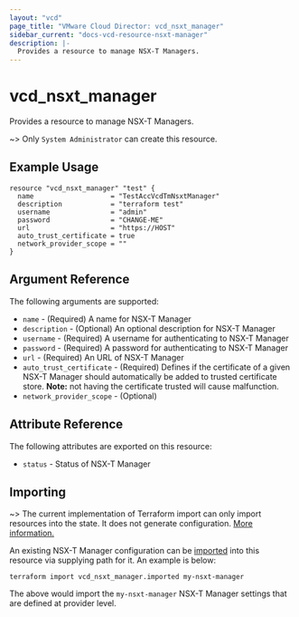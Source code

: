 ```yaml
---
layout: "vcd"
page_title: "VMware Cloud Director: vcd_nsxt_manager"
sidebar_current: "docs-vcd-resource-nsxt-manager"
description: |-
  Provides a resource to manage NSX-T Managers.
---
```


# vcd\_nsxt\_manager

Provides a resource to manage NSX-T Managers.

~> Only `System Administrator` can create this resource.

## Example Usage

```hcl
resource "vcd_nsxt_manager" "test" {
  name                   = "TestAccVcdTmNsxtManager"
  description            = "terraform test"
  username               = "admin"
  password               = "CHANGE-ME"
  url                    = "https://HOST"
  auto_trust_certificate = true
  network_provider_scope = ""
}
```

## Argument Reference

The following arguments are supported:

* `name` - (Required) A name for NSX-T Manager
* `description` - (Optional) An optional description for NSX-T Manager
* `username` - (Required) A username for authenticating to NSX-T Manager
* `password` - (Required) A password for authenticating to NSX-T Manager
* `url` - (Required) An URL of NSX-T Manager
* `auto_trust_certificate` - (Required) Defines if the certificate of a given NSX-T Manager should
  automatically be added to trusted certificate store. **Note:** not having the certificate trusted
  will cause malfunction.
* `network_provider_scope` - (Optional) 

## Attribute Reference

The following attributes are exported on this resource:

* `status` - Status of NSX-T Manager

## Importing

~> The current implementation of Terraform import can only import resources into the state.
It does not generate configuration. [More information.](https://www.terraform.io/docs/import/)

An existing NSX-T Manager configuration can be [imported][docs-import] into this resource via
supplying path for it. An example is below:

[docs-import]: https://www.terraform.io/docs/import/

```
terraform import vcd_nsxt_manager.imported my-nsxt-manager
```

The above would import the `my-nsxt-manager` NSX-T Manager settings that are defined at provider
level.
